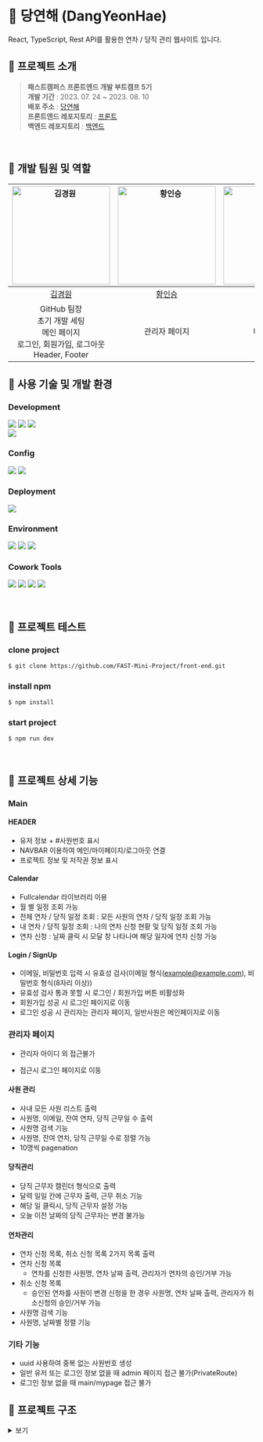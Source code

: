 # 📑 당연해 (DangYeonHae)

<p>React, TypeScript, Rest API를 활용한 연차 / 당직 관리 웹사이트 입니다.</p>

## 📌 프로젝트 소개

> **패스트캠퍼스 프론트엔드 개발 부트캠프 5기**<br />
> **개발 기간** : 2023. 07. 24 ~ 2023. 08. 10<br />
> **배포 주소** : [당연해](https://dev--boisterous-nasturtium-8f3a3d.netlify.app/)<br />
> **프론트엔드 레포지토리** : [프론트](https://github.com/FAST-Mini-Project/front-end)<br />
> **백엔드 레포지토리** : [백엔드](https://github.com/FAST-Mini-Project/back-end)
<br />

## 📌 개발 팀원 및 역할

| <a href="https://github.com/ruddnjs3769"><img src="https://avatars.githubusercontent.com/u/84277185?v=4" width=200px alt="김경원" /></a> | <a href="https://github.com/hwanginseung"><img src="https://avatars.githubusercontent.com/u/128157440?v=4" width=200px alt="황인승" /></a> | <a href="https://github.com/DevYBecca"><img src="https://avatars.githubusercontent.com/u/125433485?v=4" width=200px alt="윤금엽" /></a> | 
| :----------------------------------------------------------------------------------------------------------------------------------: | :-----------------------------------------------------------------------------------------------------------------------------------: | :-------------------------------------------------------------------------------------------------------------------------------------: | 
|                                                 [김경원](https://github.com/ruddnjs3769)                                                  |                                                 [황인승](https://github.com/hwanginseung)                                                  |                                                 [윤금엽](https://github.com/DevYBecca)
|                                                          GitHub 팀장<br /> 초기 개발 세팅<br /> 메인 페이지<br /> 로그인, 회원가입, 로그아웃<br /> Header, Footer                                                       |                                                        관리자 페이지<br />                                                          |                                                            마이 페이지<br />                                                             

## 📌 사용 기술 및 개발 환경

### Development

<p>
<img src="https://img.shields.io/badge/React-61DAFB?style=flat&logo=React&logoColor=white" />
<img src="https://img.shields.io/badge/TypeScript-3178C6?style=flat&logo=TypeScript&logoColor=white" />
<img src="https://img.shields.io/badge/Sass-CC6699?style=flat&logo=Sass&logoColor=white" />
<br />
<img src="https://img.shields.io/badge/Ant Design-0170FE?style=flat&logo=antdesign&logoColor=white" />
</p>

### Config

<p>
<img src="https://img.shields.io/badge/npm-CB3837?style=flat&logo=Npm&logoColor=white"/></a>
<img src="https://img.shields.io/badge/Vite-646CFF?style=flat&logo=Vite&logoColor=white"/></a>
</p>

### Deployment

<img src="https://img.shields.io/badge/Netlify-00C7B7?style=flat&logo=netlify&logoColor=white"/></a>

### Environment

<p>
<img src="https://img.shields.io/badge/Visual Studio Code-007ACC?style=flat&logo=Visual Studio Code&logoColor=white"/></a>
<img src="https://img.shields.io/badge/Git-F05032?style=flat&logo=Git&logoColor=white"/></a>
<img src="https://img.shields.io/badge/GitHub-181717?style=flat&logo=GitHub&logoColor=white"/></a>
</p>

### Cowork Tools
<p>
<img src="https://img.shields.io/badge/Figma-F24E1E?style=flat&logo=figma&logoColor=white" />
<img src="https://img.shields.io/badge/Slack-4A154B?style=flat&logo=Slack&logoColor=white" />
<img src="https://img.shields.io/badge/Notion-000000?style=flat&logo=Notion&logoColor=white" />
<img src="https://img.shields.io/badge/Zoom-2D8CFF?style=flat&logo=Zoom&logoColor=white" />
</p>

<br />

## 📌 프로젝트 테스트

### clone project

```bash
$ git clone https://github.com/FAST-Mini-Project/front-end.git
```

### install npm

```bash
$ npm install
```

### start project

```bash
$ npm run dev
```

<br />



## 📌 프로젝트 상세 기능

### Main

#### HEADER
+ 유저 정보 + #사원번호 표시
+ NAVBAR 이용하여 메인/마이페이지/로그아웃 연결
+ 프로젝트 정보 및 저작권 정보 표시
#### Calendar
+ Fullcalendar 라이브러리 이용
+ 월 별 일정 조회 가능
+ 전체 연차 / 당직 일정 조회 : 모든 사원의 연차 / 당직 일정 조회 가능
+ 내 연차 / 당직 일정 조회 : 나의 연차 신청 현황 및 당직 일정 조회 가능
+ 연차 신청 : 날짜 클릭 시 모달 창 나타나며 해당 일자에 연차 신청 가능

#### Login / SignUp
+ 이메일, 비밀번호 입력 시 유효성 검사(이메일 형식(example@example.com), 비밀번호 형식(8자리 이상))
+ 유효성 검사 통과 못할 시 로그인 / 회원가입 버튼 비활성화
+ 회원가입 성공 시 로그인 페이지로 이동
+ 로그인 성공 시 관리자는 관리자 페이지, 일반사원은 메인페이지로 이동


### 관리자 페이지
+ 관리자 아이디 외 접근불가 
 - 접근시 로그인 페이지로 이동
  
#### 사원 관리
+ 사내 모든 사원 리스트 출력
+ 사원명, 이메일, 잔여 연차, 당직 근무일 수 출력
+ 사원명 검색 기능
+ 사원명, 잔여 연차, 당직 근무일 수로 정렬 가능
+ 10명씩 pagenation
  
#### 당직관리
+ 당직 근무자 캘린더 형식으로 출력
+ 달력 일일 칸에 근무자 출력, 근무 취소 기능
+ 해당 일 클릭시, 당직 근무자 설정 가능
+ 오늘 이전 날짜의 당직 근무자는 변경 불가능
  
#### 연차관리
+ 연차 신청 목록, 취소 신청 목록 2가지 목록 출력
+ 연차 신청 목록 
  - 연차를 신청한 사원명, 연차 날짜 출력, 관리자가 연차의 승인/거부 가능
+ 취소 신청 목록 
  - 승인된 연차를 사원이 변경 신청을 한 경우 
    사원명, 연차 날짜 출력, 관리자가 취소신청의 승인/거부 가능
+ 사원명 검색 기능
+ 사원명, 날짜별 정렬 기능


### 기타 기능
+ uuid 사용하여 중복 없는 사원번호 생성
+ 일반 유저 또는 로그인 정보 없을 때 admin 페이지 접근 불가(PrivateRoute)
+ 로그인 정보 없을 때 main/mypage 접근 불가

## 📌 프로젝트 구조
<details>
  <summary>보기</summary>

  ```
📦front-end
 ┣ 📂public
 ┃ ┣ 📜free-icon-calendar-2738431.png
 ┃ ┗ 📜free-icon-employee-3043585.png
 ┣ 📂src
 ┃ ┣ 📂api
 ┃ ┃ ┣ 📂admin
 ┃ ┃ ┃ ┗ 📜index.ts
 ┃ ┃ ┣ 📂main
 ┃ ┃ ┃ ┗ 📜index.ts
 ┃ ┃ ┣ 📂mypage
 ┃ ┃ ┃ ┗ 📜index.ts
 ┃ ┃ ┣ 📂user
 ┃ ┃ ┃ ┗ 📜index.ts
 ┃ ┃ ┗ 📜index.ts
 ┃ ┣ 📂assets
 ┃ ┃ ┗ 📜react.svg
 ┃ ┣ 📂components
 ┃ ┃ ┣ 📂adminfilter
 ┃ ┃ ┃ ┣ 📜AdminFilter.tsx
 ┃ ┃ ┃ ┗ 📜AdminFilters.module.scss
 ┃ ┃ ┣ 📂adminwork
 ┃ ┃ ┃ ┣ 📜AdminWork.module.scss
 ┃ ┃ ┃ ┗ 📜AdminWork.tsx
 ┃ ┃ ┣ 📂common
 ┃ ┃ ┃ ┣ 📜MainHeader.module.scss
 ┃ ┃ ┃ ┗ 📜MainHeader.tsx
 ┃ ┃ ┣ 📂main
 ┃ ┃ ┃ ┣ 📜AnnualApplyModal.module.scss
 ┃ ┃ ┃ ┣ 📜AnnualApplyModal.tsx
 ┃ ┃ ┃ ┣ 📜CalendarForm.module.scss
 ┃ ┃ ┃ ┗ 📜CalendarForm.tsx
 ┃ ┃ ┣ 📂mypage
 ┃ ┃ ┃ ┣ 📜ApprovedAnnual.module.scss
 ┃ ┃ ┃ ┣ 📜ApprovedAnnual.tsx
 ┃ ┃ ┃ ┣ 📜CompletedDutyList.module.scss
 ┃ ┃ ┃ ┣ 📜CompletedDutyList.tsx
 ┃ ┃ ┃ ┣ 📜MenuTab.module.scss
 ┃ ┃ ┃ ┣ 📜MenuTab.tsx
 ┃ ┃ ┃ ┣ 📜MonthRange.module.scss
 ┃ ┃ ┃ ┣ 📜MonthRange.tsx
 ┃ ┃ ┃ ┣ 📜PlannedDutyList.module.scss
 ┃ ┃ ┃ ┣ 📜PlannedDutyList.tsx
 ┃ ┃ ┃ ┣ 📜RemainingAnnual.module.scss
 ┃ ┃ ┃ ┣ 📜RemainingAnnual.tsx
 ┃ ┃ ┃ ┣ 📜RequestedAnnual.module.scss
 ┃ ┃ ┃ ┗ 📜RequestedAnnual.tsx
 ┃ ┃ ┣ 📂pagenation
 ┃ ┃ ┃ ┣ 📜PageNation.module.scss
 ┃ ┃ ┃ ┗ 📜PageNation.tsx
 ┃ ┃ ┗ 📂sidebar
 ┃ ┃ ┃ ┣ 📜SideBar.module.scss
 ┃ ┃ ┃ ┗ 📜SideBar.tsx
 ┃ ┣ 📂layout
 ┃ ┃ ┣ 📜AdminLayout.tsx
 ┃ ┃ ┣ 📜AdminPrivateRouteWrapper.tsx
 ┃ ┃ ┣ 📜MainLayout.module.scss
 ┃ ┃ ┗ 📜MainLayout.tsx
 ┃ ┣ 📂pages
 ┃ ┃ ┣ 📂admin
 ┃ ┃ ┃ ┣ 📜AdminAnnual.module.scss
 ┃ ┃ ┃ ┣ 📜AdminAnnual.tsx
 ┃ ┃ ┃ ┣ 📜AdminDuty.module.scss
 ┃ ┃ ┃ ┣ 📜AdminDuty.tsx
 ┃ ┃ ┃ ┣ 📜AdminEmployee.module.scss
 ┃ ┃ ┃ ┗ 📜AdminEmployee.tsx
 ┃ ┃ ┣ 📂login
 ┃ ┃ ┃ ┣ 📜LogIn.module.scss
 ┃ ┃ ┃ ┣ 📜LogIn.tsx
 ┃ ┃ ┃ ┣ 📜SignUp.module.scss
 ┃ ┃ ┃ ┗ 📜SignUp.tsx
 ┃ ┃ ┣ 📂main
 ┃ ┃ ┃ ┣ 📜Main.module.scss
 ┃ ┃ ┃ ┗ 📜Main.tsx
 ┃ ┃ ┗ 📂mypage
 ┃ ┃ ┃ ┣ 📜MyAnnual.module.scss
 ┃ ┃ ┃ ┣ 📜MyAnnual.tsx
 ┃ ┃ ┃ ┣ 📜MyDuty.module.scss
 ┃ ┃ ┃ ┣ 📜MyDuty.tsx
 ┃ ┃ ┃ ┣ 📜MyInfo.module.scss
 ┃ ┃ ┃ ┣ 📜MyInfo.tsx
 ┃ ┃ ┃ ┣ 📜MyPage.module.scss
 ┃ ┃ ┃ ┗ 📜Mypage.tsx
 ┃ ┣ 📂types
 ┃ ┃ ┣ 📜AccessTypes.ts
 ┃ ┃ ┣ 📜AdminTypes.ts
 ┃ ┃ ┣ 📜MainTypes.ts
 ┃ ┃ ┗ 📜MypageTypes.ts
 ┃ ┣ 📂utils
 ┃ ┃ ┣ 📂constants
 ┃ ┃ ┃ ┗ 📜regex.ts
 ┃ ┃ ┣ 📜cookie.ts
 ┃ ┃ ┣ 📜handleLogout.ts
 ┃ ┃ ┗ 📜PrivateRoute.tsx
 ┃ ┣ 📜App.module.scss
 ┃ ┣ 📜App.tsx
 ┃ ┣ 📜custom.d.ts
 ┃ ┣ 📜index.scss
 ┃ ┣ 📜index.tsx
 ┃ ┣ 📜vite-env.d.ts
 ┃ ┗ 📜_variables.scss
 ┣ 📜.env
 ┣ 📜.eslintrc.cjs
 ┣ 📜.gitignore
 ┣ 📜.prettierignore
 ┣ 📜.prettierrc
 ┣ 📜index.html
 ┣ 📜package-lock.json
 ┣ 📜package.json
 ┣ 📜README.md
 ┣ 📜tsconfig.json
 ┣ 📜tsconfig.node.json
 ┗ 📜vite.config.ts
</details>
```
